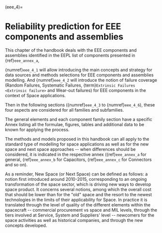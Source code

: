 <!--- Copyright (C) Matrisk GmbH 2022 -->

(eee_4)=
# Reliability prediction for EEE components and assemblies

This chapter of the handbook deals with the EEE components and assemblies identified in the EEPL list of components presented in {ref}`eee_annex_a`,

{numref}`eee_4_1` will allow introducing the main concepts and strategy for data sources and methods selections for EEE components and assemblies modelling. And {numref}`eee_4_2` will introduce the notion of failure coverage (Random Failures, Systematic Failures, {term}`Extrinsic Failures <Extrinsic failure>` and Wear-out failures) for EEE components in the context of Space applications.

Then in the following sections ({numref}`eee_4_3` to {numref}`eee_4_6`), these four aspects are considered for all families and subfamilies.

The general elements and each component family section have a specific Annex listing all the formulae, figures, tables and additional data to be known for applying the process.

The methods and models proposed in this handbook can all apply to the standard type of modelling for space applications as well as for the new space and next space approaches -- when differences should be considered, it is indicated in the respective annex ({ref}`eee_annex_a` for general, {ref}`eee_annex_b` for Capacitors, {ref}`eee_annex_c` for Connectors and so on).

As a reminder, New Space (or Next Space) can be defined as follows: a notion first introduced around 2010-2015, corresponding to an ongoing transformation of the space sector, which is driving new ways to develop space product. It concerns several notions, among which the overall cost that should be lower than for the "old" space and the resort to the newest technologies in the limits of their applicability for Space. In practice it is translated through the level of quality of the different elements within the spacecraft -- commercial procurement vs space and MIL levels, through the tiers involved at Service, System and Suppliers' level -- newcomers for the space activities as well as historical companies, and through the new concepts developed.